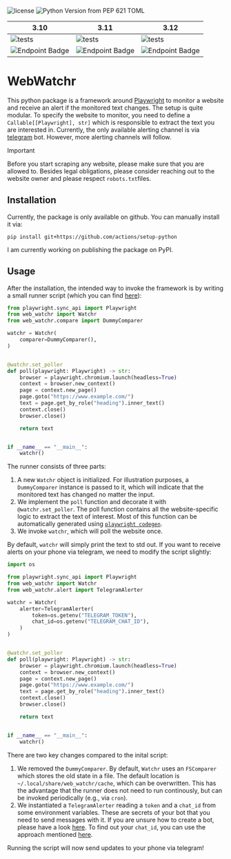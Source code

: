 ![license](https://img.shields.io/github/license/Emrys-Merlin/web_watchr)
![Python Version from PEP 621 TOML](https://img.shields.io/python/required-version-toml?tomlFilePath=https%3A%2F%2Fraw.githubusercontent.com%2FEmrys-Merlin%2Fweb_watchr%2Fmain%2Fpyproject.toml)

| 3.10 | 3.11 | 3.12 |
|------|------|------|
|![tests](https://img.shields.io/endpoint?url=https%3A%2F%2Fgist.githubusercontent.com%2FEmrys-Merlin%2Fec2e4e339a048ca0f0b996517d282a4a%2Fraw%2Fweb_watchr_3.10-junit-tests.json)|![tests](https://img.shields.io/endpoint?url=https%3A%2F%2Fgist.githubusercontent.com%2FEmrys-Merlin%2Fec2e4e339a048ca0f0b996517d282a4a%2Fraw%2Fweb_watchr_3.11-junit-tests.json)|![tests](https://img.shields.io/endpoint?url=https%3A%2F%2Fgist.githubusercontent.com%2FEmrys-Merlin%2Fec2e4e339a048ca0f0b996517d282a4a%2Fraw%2Fweb_watchr_3.12-junit-tests.json)|
|![Endpoint Badge](https://img.shields.io/endpoint?url=https%3A%2F%2Fgist.githubusercontent.com%2FEmrys-Merlin%2Fec2e4e339a048ca0f0b996517d282a4a%2Fraw%2F272263ce795e0ca0adf06fa6d8aa2fe496a778dd%2Fweb_watchr_3.10-cobertura-coverage.json)|![Endpoint Badge](https://img.shields.io/endpoint?url=https%3A%2F%2Fgist.githubusercontent.com%2FEmrys-Merlin%2Fec2e4e339a048ca0f0b996517d282a4a%2Fraw%2F272263ce795e0ca0adf06fa6d8aa2fe496a778dd%2Fweb_watchr_3.11-cobertura-coverage.json)|![Endpoint Badge](https://img.shields.io/endpoint?url=https%3A%2F%2Fgist.githubusercontent.com%2FEmrys-Merlin%2Fec2e4e339a048ca0f0b996517d282a4a%2Fraw%2F272263ce795e0ca0adf06fa6d8aa2fe496a778dd%2Fweb_watchr_3.11-cobertura-coverage.json)|

# WebWatchr

This python package is a framework around [Playwright](https://Playwright.dev/python) to monitor a website and receive an alert if the monitored text changes. The setup is quite modular. To specify the website to monitor, you need to define a `Callable[[Playwright], str]` which is responsible to extract the text you are interested in. Currently, the only available alerting channel is via [telegram](https://telegram.org) bot. However, more alerting channels will follow.

> [!IMPORTANT]
> Before you start scraping any website, please make sure that you are allowed to. Besides legal obligations, please consider reaching out to the website owner and please respect `robots.txt`files.

## Installation

Currently, the package is only available on github. You can manually install it via:
```
pip install git+https://github.com/actions/setup-python
```
I am currently working on publishing the package on PyPI.

## Usage

After the installation, the intended way to invoke the framework is by writing a small runner script (which you can find [here](examples/simple_poll_example.py)):
```Python
from playwright.sync_api import Playwright
from web_watchr import Watchr
from web_watchr.compare import DummyComparer

watchr = Watchr(
    comparer=DummyComparer(),
)


@watchr.set_poller
def poll(playwright: Playwright) -> str:
    browser = playwright.chromium.launch(headless=True)
    context = browser.new_context()
    page = context.new_page()
    page.goto("https://www.example.com/")
    text = page.get_by_role("heading").inner_text()
    context.close()
    browser.close()

    return text


if __name__ == "__main__":
    watchr()
```

The runner consists of three parts:

1. A new `Watchr` object is initialized. For illustration purposes, a `DummyComparer` instance is passed to it, which will indicate that the monitored text has changed no matter the input.
2. We implement the `poll` function and decorate it with `@watchr.set_poller`. The poll function contains all the website-specific logic to extract the text of interest. Most of this function can be automatically generated using [`playwright codegen`](https://playwright.dev/python/docs/codegen#running-codegen).
3. We invoke `watchr`, which will poll the website once.

By default, `watchr` will simply print the text to std out. If you want to receive alerts on your phone via telegram, we need to modify the script slightly:
```Python
import os

from playwright.sync_api import Playwright
from web_watchr import Watchr
from web_watchr.alert import TelegramAlerter

watchr = Watchr(
    alerter=TelegramAlerter(
        token=os.getenv("TELEGRAM_TOKEN"),
        chat_id=os.getenv("TELEGRAM_CHAT_ID"),
    )
)


@watchr.set_poller
def poll(playwright: Playwright) -> str:
    browser = playwright.chromium.launch(headless=True)
    context = browser.new_context()
    page = context.new_page()
    page.goto("https://www.example.com/")
    text = page.get_by_role("heading").inner_text()
    context.close()
    browser.close()

    return text


if __name__ == "__main__":
    watchr()
```

There are two key changes compared to the inital script:

1. We removed the `DummyComparer`. By default, `Watchr` uses an `FSComparer` which stores the old state in a file. The default location is `~/.local/share/web_watchr/cache`, which can be overwritten. This has the advantage that the runner does not need to run continously, but can be invoked periodically (e.g., via `cron`).
2. We instantiated a `TelegramAlerter` reading a `token` and a `chat_id` from some environment variables. These are secrets of your bot that you need to send messages with it. If you are unsure how to create a bot, please have a look [here](https://core.telegram.org/bots/tutorial#obtain-your-bot-token). To find out your `chat_id`, you can use the approach mentioned [here](https://stackoverflow.com/a/32572159/9685500).

Running the script will now send updates to your phone via telegram!
